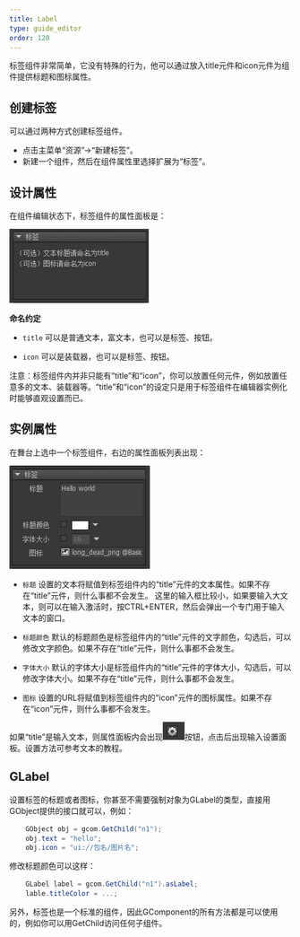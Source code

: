 ```yaml
---
title: Label
type: guide_editor
order: 120
---
```


标签组件非常简单，它没有特殊的行为，他可以通过放入title元件和icon元件为组件提供标题和图标属性。

## 创建标签

可以通过两种方式创建标签组件。

- 点击主菜单“资源”->“新建标签”。
- 新建一个组件，然后在组件属性里选择扩展为“标签”。

## 设计属性

在组件编辑状态下，标签组件的属性面板是：

![](../../images/20170803135953.png)

**命名约定**

- `title` 可以是普通文本，富文本，也可以是标签、按钮。

- `icon` 可以是装载器，也可以是标签、按钮。

注意：标签组件内并非只能有“title”和“icon”，你可以放置任何元件，例如放置任意多的文本、装载器等。“title”和“icon”的设定只是用于标签组件在编辑器实例化时能够直观设置而已。

## 实例属性

在舞台上选中一个标签组件，右边的属性面板列表出现：

![](../../images/20170803140710.png)

- `标题` 设置的文本将赋值到标签组件内的“title”元件的文本属性。如果不存在“title”元件，则什么事都不会发生。
  这里的输入框比较小，如果要输入大文本，则可以在输入激活时，按CTRL+ENTER，然后会弹出一个专门用于输入文本的窗口。

- `标题颜色` 默认的标题颜色是标签组件内的“title”元件的文字颜色，勾选后，可以修改文字颜色。如果不存在“title”元件，则什么事都不会发生。

- `字体大小` 默认的字体大小是标签组件内的“title”元件的字体大小，勾选后，可以修改字体大小。如果不存在“title”元件，则什么事都不会发生。

- `图标` 设置的URL将赋值到标签组件内的“icon”元件的图标属性。如果不存在“icon”元件，则什么事都不会发生。

如果“title”是输入文本，则属性面板内会出现![](../../images/20170801144514.png)按钮，点击后出现输入设置面板。设置方法可参考文本的教程。

## GLabel

设置标签的标题或者图标，你甚至不需要强制对象为GLabel的类型，直接用GObject提供的接口就可以，例如：

```csharp
    GObject obj = gcom.GetChild("n1");
    obj.text = "hello";
    obj.icon = "ui://包名/图片名";   
```

修改标题颜色可以这样：

```csharp
    GLabel label = gcom.GetChild("n1").asLabel;
    lable.titleColor = ...;
```

另外，标签也是一个标准的组件，因此GComponent的所有方法都是可以使用的，例如你可以用GetChild访问任何子组件。